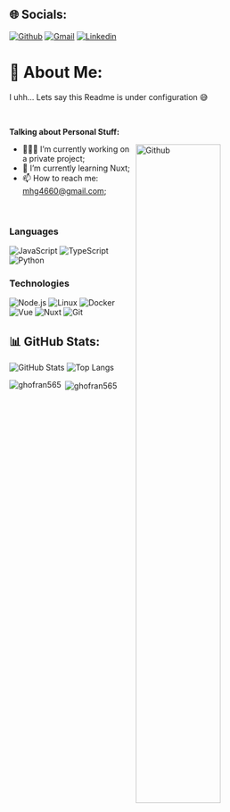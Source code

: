 ## 🌐 Socials:
[![Github](https://img.shields.io/badge/-Github-000?style=flat&logo=Github&logoColor=white)](https://github.com/Ghofran565)
[![Gmail](https://img.shields.io/badge/-Gmail-c14438?style=flat&logo=Gmail&logoColor=white)](mailto:mhg4660@gmail.com)
[![Linkedin](https://img.shields.io/badge/-LinkedIn-blue?style=flat&logo=Linkedin&logoColor=white)](www.linkedin.com/in/mohammad-hossein-ghofran-0885bb29a)

# 💫 About Me:
I uhh... Lets say this Readme is under configuration 😅<br>

&nbsp;

**Talking about Personal Stuff:**

<img width="55%" align="right" alt="Github" src="https://raw.githubusercontent.com/onimur/.github/master/.resources/git-header.svg" />

- 👨🏽‍💻 I’m currently working on a private project;
- 🌱 I’m currently learning Nuxt; 
- 📫 How to reach me: mhg4660@gmail.com;

&nbsp;

### Languages

![JavaScript](https://img.shields.io/badge/-JavaScript-000?&logo=JavaScript)
![TypeScript](https://img.shields.io/badge/-TypeScript-000?&logo=TypeScript)
![Python](https://img.shields.io/badge/-Python-000?&logo=Python)

### Technologies

![Node.js](https://img.shields.io/badge/-Node.js-000?&logo=node.js)
![Linux](https://img.shields.io/badge/-Linux-000?&logo=Linux)
![Docker](https://img.shields.io/badge/-Docker-000?&logo=Docker)
![Vue](https://img.shields.io/badge/-Vue-000?&logo=Vue.js)
![Nuxt](https://img.shields.io/badge/-Nuxt-000?&logo=Nuxt.js)
![Git](https://img.shields.io/badge/-Git-000?&logo=Git)

## 📊 GitHub Stats:
![GitHub Stats](https://github-readme-stats.vercel.app/api?username=Ghofran565&show_icons=true&theme=dark)
![Top Langs](https://github-readme-stats.vercel.app/api/top-langs/?username=Ghofran565&layout=compact&theme=dark)

<p><img align="left" src="https://github-readme-stats.vercel.app/api/top-langs?username=ghofran565&show_icons=true&locale=en&layout=compact" alt="ghofran565" /></p>

<p>&nbsp;<img align="center" src="https://github-readme-stats.vercel.app/api?username=ghofran565&show_icons=true&locale=en" alt="ghofran565" /></p>
